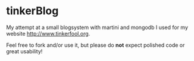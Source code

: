 tinkerBlog
====

My attempt at a small blogsystem with martini and mongodb I used for my website http://www.tinkerfool.org.

Feel free to fork and/or use it, but please do **not** expect polished code or great usability!
